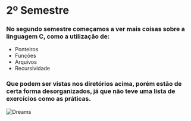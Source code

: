 # 2º Semestre

### No segundo semestre começamos a ver mais coisas sobre a linguagem C, como a utilização de: 

- Ponteiros
- Funções
- Arquivos
- Recursividade

### Que podem ser vistas nos diretórios acima, porém estão de certa forma desorganizados, já que não teve uma lista de exercícios como as práticas.

![Dreams](https://data.whicdn.com/images/181734358/original.gif)
